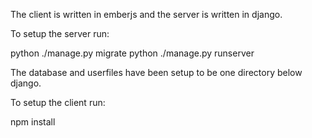 The client is written in emberjs and the server is written in django.

To setup the server run:

python ./manage.py migrate
python ./manage.py runserver

The database and userfiles have been setup to be one directory below django.

To setup the client run:

npm install